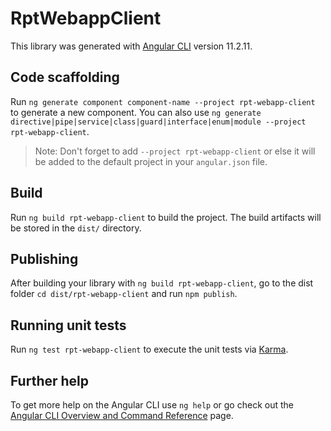 # RptWebappClient

This library was generated with [Angular CLI](https://github.com/angular/angular-cli) version 11.2.11.

## Code scaffolding

Run `ng generate component component-name --project rpt-webapp-client` to generate a new component. You can also use `ng generate directive|pipe|service|class|guard|interface|enum|module --project rpt-webapp-client`.
> Note: Don't forget to add `--project rpt-webapp-client` or else it will be added to the default project in your `angular.json` file. 

## Build

Run `ng build rpt-webapp-client` to build the project. The build artifacts will be stored in the `dist/` directory.

## Publishing

After building your library with `ng build rpt-webapp-client`, go to the dist folder `cd dist/rpt-webapp-client` and run `npm publish`.

## Running unit tests

Run `ng test rpt-webapp-client` to execute the unit tests via [Karma](https://karma-runner.github.io).

## Further help

To get more help on the Angular CLI use `ng help` or go check out the [Angular CLI Overview and Command Reference](https://angular.io/cli) page.
